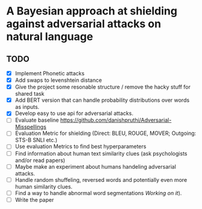 # A Bayesian approach at shielding against adversarial attacks on natural language

## TODO
- [x] Implement Phonetic attacks
- [x] Add swaps to levenshtein distance
- [x] Give the project some resonable structure / remove the hacky stuff for shared task
- [x] Add BERT version that can handle probability distributions over words as inputs.
- [x] Develop easy to use api for adversarial attacks.
- [ ] Evaluate baseline https://github.com/danishpruthi/Adversarial-Misspellings
- [ ] Evaluation Metric for shielding (Direct: BLEU, ROUGE, MOVER; Outgoing: STS-B SNLI etc.)
- [ ] Use evaluation Metrics to find best hyperparameters
- [ ] Find information about human text similarity clues (ask psychologists and/or read papers)
- [ ] Maybe make an experiment about humans handeling adversarial attacks.
- [ ] Handle random shuffeling, reversed words and potentially even more human similarity clues.
- [ ] Find a way to handle abnormal word segmentations *Working on it*).
- [ ] Write the paper